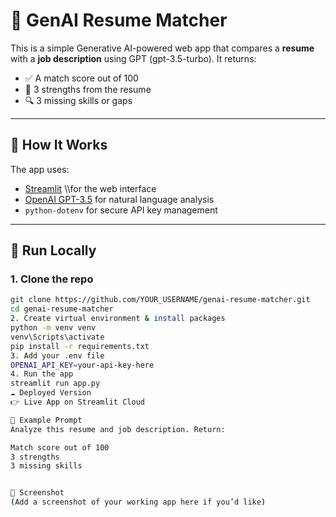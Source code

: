 # 🤖 GenAI Resume Matcher

This is a simple Generative AI-powered web app that compares a **resume** with a **job description** using GPT (gpt-3.5-turbo). It returns:

- ✅ A match score out of 100
- 💪 3 strengths from the resume
- 🔍 3 missing skills or gaps

---

## 🧠 How It Works

The app uses:
- [Streamlit](https://streamlit.io) \\\for the web interface
- [OpenAI GPT-3.5](https://platform.openai.com/docs) for natural language analysis
- `python-dotenv` for secure API key management

---

## 🚀 Run Locally

### 1. Clone the repo
```bash
git clone https://github.com/YOUR_USERNAME/genai-resume-matcher.git
cd genai-resume-matcher
2. Create virtual environment & install packages
python -m venv venv
venv\Scripts\activate
pip install -r requirements.txt
3. Add your .env file
OPENAI_API_KEY=your-api-key-here
4. Run the app
streamlit run app.py
☁️ Deployed Version
👉 Live App on Streamlit Cloud

📄 Example Prompt
Analyze this resume and job description. Return:

Match score out of 100
3 strengths
3 missing skills


📌 Screenshot
(Add a screenshot of your working app here if you’d like)
